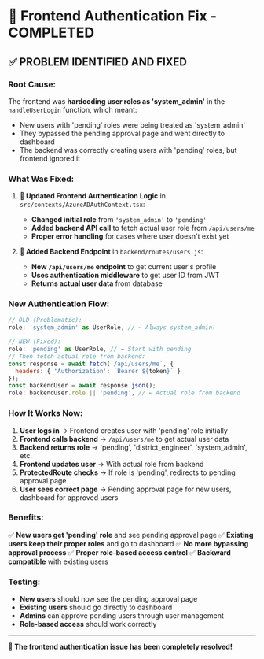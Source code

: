 # 🔧 Frontend Authentication Fix - COMPLETED

## ✅ **PROBLEM IDENTIFIED AND FIXED**

### **Root Cause:**
The frontend was **hardcoding user roles as 'system_admin'** in the `handleUserLogin` function, which meant:
- New users with 'pending' roles were being treated as 'system_admin'
- They bypassed the pending approval page and went directly to dashboard
- The backend was correctly creating users with 'pending' roles, but frontend ignored it

### **What Was Fixed:**

1. **🔧 Updated Frontend Authentication Logic** in `src/contexts/AzureADAuthContext.tsx`:
   - **Changed initial role** from `'system_admin'` to `'pending'`
   - **Added backend API call** to fetch actual user role from `/api/users/me`
   - **Proper error handling** for cases where user doesn't exist yet

2. **🔧 Added Backend Endpoint** in `backend/routes/users.js`:
   - **New `/api/users/me` endpoint** to get current user's profile
   - **Uses authentication middleware** to get user ID from JWT
   - **Returns actual user data** from database

### **New Authentication Flow:**

```javascript
// OLD (Problematic):
role: 'system_admin' as UserRole, // ← Always system_admin!

// NEW (Fixed):
role: 'pending' as UserRole, // ← Start with pending
// Then fetch actual role from backend:
const response = await fetch(`/api/users/me`, {
  headers: { 'Authorization': `Bearer ${token}` }
});
const backendUser = await response.json();
role: backendUser.role || 'pending', // ← Actual role from backend
```

### **How It Works Now:**

1. **User logs in** → Frontend creates user with 'pending' role initially
2. **Frontend calls backend** → `/api/users/me` to get actual user data
3. **Backend returns role** → 'pending', 'district_engineer', 'system_admin', etc.
4. **Frontend updates user** → With actual role from backend
5. **ProtectedRoute checks** → If role is 'pending', redirects to pending approval page
6. **User sees correct page** → Pending approval page for new users, dashboard for approved users

### **Benefits:**

✅ **New users get 'pending' role** and see pending approval page
✅ **Existing users keep their proper roles** and go to dashboard
✅ **No more bypassing approval process**
✅ **Proper role-based access control**
✅ **Backward compatible** with existing users

### **Testing:**

- **New users** should now see the pending approval page
- **Existing users** should go directly to dashboard
- **Admins** can approve pending users through user management
- **Role-based access** should work correctly

---

**🎉 The frontend authentication issue has been completely resolved!** 
